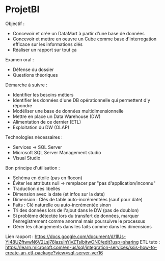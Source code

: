 # ProjetBI

Objectif : 
- Concevoir et crée un DataMart à partir d'une base de données
- Concevoir et mettre en oeuvre un Cube comme base d'interrogation efficace sur les informations clés
- Réaliser un rapport sur tout ça

Examen oral :
- Défense du dossier
- Questions théoriques

Démarche à suivre : 
- Identifier les besoins métiers
- Identifier les données d'une DB opérationnelle qui permettent d'y répondre
- Modéliser une base de données multidimensionnelle
- Mettre en place un Data Warehouse (DW)
- Alimentation de ce dernier (ETL)
- Exploitation du DW (OLAP)

Technologies nécessaires :
- Services -> SQL Server
- Microsoft SQL Server Management studio
- Visual Studio

Bon principe d'utilisation :
- Schéma en étoile (pas en flocon)
- Éviter les attributs null -> remplacer par "pas d'application/inconnu"
- Traduction des libellés
- Dimension avec la date (et infos sur la date)
- Dimension : Clés de table auto-incrémentées (sauf pour date)
- Faits : Clé naturelle ou auto-incrémentée sinon
- Tri des données lors de l'ajout dans le DW (pas de doublon)
- Si problème détectée lors du transfert de données, marquer l'enregistrement comme anormal mais poursuivre le processus
- Gérer les changements dans les faits comme dans les dimensions

Lien rapport : https://docs.google.com/document/d/1IUs-YI48UZftwwN6V2Lsj78lazulhYivZTslbitwON0/edit?usp=sharing
ETL tuto : https://learn.microsoft.com/en-us/sql/integration-services/ssis-how-to-create-an-etl-package?view=sql-server-ver16 
